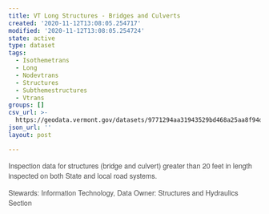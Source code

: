 ```yaml
---
title: VT Long Structures - Bridges and Culverts
created: '2020-11-12T13:08:05.254717'
modified: '2020-11-12T13:08:05.254724'
state: active
type: dataset
tags:
  - Isothemetrans
  - Long
  - Nodevtrans
  - Structures
  - Subthemestructures
  - Vtrans
groups: []
csv_url: >-
  https://geodata.vermont.gov/datasets/9771294aa31943529bd468a25aa8f94d_40.csv?outSR=%7B%22latestWkid%22%3A32145%2C%22wkid%22%3A32145%7D
json_url: ''
layout: post

---
```

<p><span style='color: rgb(77, 77, 77); font-family: &quot;Avenir Next W01&quot;, &quot;Avenir Next W00&quot;, &quot;Avenir Next&quot;, Avenir, &quot;Helvetica Neue&quot;, Helvetica, Arial, sans-serif;'>Inspection data for structures (bridge and culvert) greater than 20 feet in length inspected on both State and local road systems.
</span></p><p><span style='color: rgb(77, 77, 77); font-family: &quot;Avenir Next W01&quot;, &quot;Avenir Next W00&quot;, &quot;Avenir Next&quot;, Avenir, &quot;Helvetica Neue&quot;, Helvetica, Arial, sans-serif;'>Stewards: Information Technology, Data Owner: Structures and Hydraulics Section</span></p>

